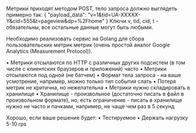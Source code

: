 Метрики приходят методом POST, тело запроса должно выглядеть примерно так:
{
    "payload_data": "v=1&tid=UA-XXXXX-Y&cid=555&t=pageview&dp=%2Fhome"
}
Ключи v, tid, cid, t - обязательны, все остальные данные могут быть любыми.

Необходимо реализовать сервис на Golang для сбора пользовательских метрик метрик (очень простой аналог Google Analytics (Measurement Protocol)).

• Метрики отсылаются по HTTP с различных других подсистем (в том числе с клиентских браузеров и приложений) часто 
• Метрики отсылаются под одной (не батчем) 
• Формат тела запроса - на ваше усмотрение, например, можно только тип события слать 
• Потеря метрик не критична, но нежелательна 
• Метрики нужно складировать в хранилище 
• Хранилище - произвольное (достаточно писать в файл в произвольном формате), но, есть ограничение - писать в хранилище нужно не часто и пачками, например, не чаще чем раз в 5 секунд

Хорошо, если ваше решение будет: 
• Тестируемое 
• Держать нагрузку 5-10 rps
